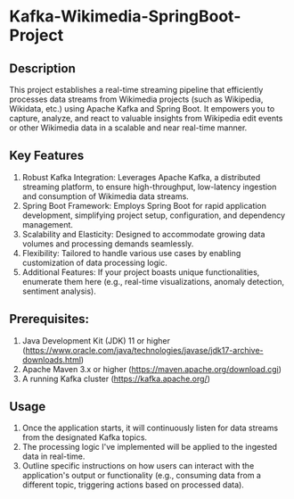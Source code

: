 # Kafka-Wikimedia-SpringBoot-Project

## Description
This project establishes a real-time streaming pipeline that efficiently processes data streams from Wikimedia projects (such as Wikipedia, Wikidata, etc.) using Apache Kafka and Spring Boot. It empowers you to capture, analyze, and react to valuable insights from Wikipedia edit events or other Wikimedia data in a scalable and near real-time manner.

## Key Features
1. Robust Kafka Integration: Leverages Apache Kafka, a distributed streaming platform, to ensure high-throughput, low-latency ingestion and consumption of Wikimedia data streams.
2. Spring Boot Framework: Employs Spring Boot for rapid application development, simplifying project setup, configuration, and dependency management.
3. Scalability and Elasticity: Designed to accommodate growing data volumes and processing demands seamlessly.
4. Flexibility: Tailored to handle various use cases by enabling customization of data processing logic.
5. Additional Features: If your project boasts unique functionalities, enumerate them here (e.g., real-time visualizations, anomaly detection, sentiment analysis).

## Prerequisites:
1. Java Development Kit (JDK) 11 or higher (https://www.oracle.com/java/technologies/javase/jdk17-archive-downloads.html)
2. Apache Maven 3.x or higher (https://maven.apache.org/download.cgi)
3. A running Kafka cluster (https://kafka.apache.org/)

## Usage
1. Once the application starts, it will continuously listen for data streams from the designated Kafka topics.
2. The processing logic I've implemented will be applied to the ingested data in real-time.
3. Outline specific instructions on how users can interact with the application's output or functionality (e.g., consuming data from a different topic, triggering actions based on processed data).
